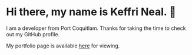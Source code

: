 <h1>Hi there, my name is Keffri Neal. 👋</h1>

I am a developer from Port Coquitlam. Thanks for taking the time to check out my GitHub profile.

My portfolio page is available <a href="https://keffri.com">here</a> for viewing.

<!--
**keffri/keffri** is a ✨ _special_ ✨ repository because its `README.md` (this file) appears on your GitHub profile.

Here are some ideas to get you started:

- 🔭 I’m currently working on ...
- 🌱 I’m currently learning ...
- 👯 I’m looking to collaborate on ...
- 🤔 I’m looking for help with ...
- 💬 Ask me about ...
- 📫 How to reach me: ...
- 😄 Pronouns: ...
- ⚡ Fun fact: ...
-->
